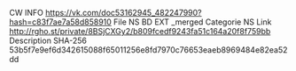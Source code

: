 CW INFO https://vk.com/doc53162945_482247990?hash=c83f7ae7a58d858910 File NS BD EXT _merged Categorie NS Link http://rgho.st/private/8BSjCXGy2/b809fcedf9243fa51c164a20f8f759bb Description SHA-256 53b5f7e9ef6d342615088f65011256e8fd7970c76653eaeb8969484e82ea52dd